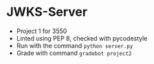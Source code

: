 # JWKS-Server
- Project 1 for 3550
- Linted using PEP 8, checked with pycodestyle
- Run with the command `python server.py`
- Grade with command `gradebot project2`
